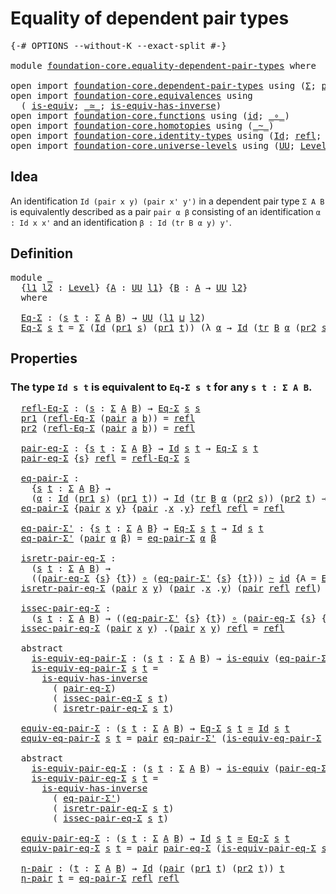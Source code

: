# Equality of dependent pair types

<pre class="Agda"><a id="45" class="Symbol">{-#</a> <a id="49" class="Keyword">OPTIONS</a> <a id="57" class="Pragma">--without-K</a> <a id="69" class="Pragma">--exact-split</a> <a id="83" class="Symbol">#-}</a>

<a id="88" class="Keyword">module</a> <a id="95" href="foundation-core.equality-dependent-pair-types.html" class="Module">foundation-core.equality-dependent-pair-types</a> <a id="141" class="Keyword">where</a>

<a id="148" class="Keyword">open</a> <a id="153" class="Keyword">import</a> <a id="160" href="foundation-core.dependent-pair-types.html" class="Module">foundation-core.dependent-pair-types</a> <a id="197" class="Keyword">using</a> <a id="203" class="Symbol">(</a><a id="204" href="foundation-core.dependent-pair-types.html#502" class="Record">Σ</a><a id="205" class="Symbol">;</a> <a id="207" href="foundation-core.dependent-pair-types.html#575" class="InductiveConstructor">pair</a><a id="211" class="Symbol">;</a> <a id="213" href="foundation-core.dependent-pair-types.html#592" class="Field">pr1</a><a id="216" class="Symbol">;</a> <a id="218" href="foundation-core.dependent-pair-types.html#604" class="Field">pr2</a><a id="221" class="Symbol">)</a>
<a id="223" class="Keyword">open</a> <a id="228" class="Keyword">import</a> <a id="235" href="foundation-core.equivalences.html" class="Module">foundation-core.equivalences</a> <a id="264" class="Keyword">using</a>
  <a id="272" class="Symbol">(</a> <a id="274" href="foundation-core.equivalences.html#1542" class="Function">is-equiv</a><a id="282" class="Symbol">;</a> <a id="284" href="foundation-core.equivalences.html#1607" class="Function Operator">_≃_</a><a id="287" class="Symbol">;</a> <a id="289" href="foundation-core.equivalences.html#2999" class="Function">is-equiv-has-inverse</a><a id="309" class="Symbol">)</a>
<a id="311" class="Keyword">open</a> <a id="316" class="Keyword">import</a> <a id="323" href="foundation-core.functions.html" class="Module">foundation-core.functions</a> <a id="349" class="Keyword">using</a> <a id="355" class="Symbol">(</a><a id="356" href="foundation-core.functions.html#309" class="Function">id</a><a id="358" class="Symbol">;</a> <a id="360" href="foundation-core.functions.html#407" class="Function Operator">_∘_</a><a id="363" class="Symbol">)</a>
<a id="365" class="Keyword">open</a> <a id="370" class="Keyword">import</a> <a id="377" href="foundation-core.homotopies.html" class="Module">foundation-core.homotopies</a> <a id="404" class="Keyword">using</a> <a id="410" class="Symbol">(</a><a id="411" href="foundation-core.homotopies.html#467" class="Function Operator">_~_</a><a id="414" class="Symbol">)</a>
<a id="416" class="Keyword">open</a> <a id="421" class="Keyword">import</a> <a id="428" href="foundation-core.identity-types.html" class="Module">foundation-core.identity-types</a> <a id="459" class="Keyword">using</a> <a id="465" class="Symbol">(</a><a id="466" href="foundation-core.identity-types.html#641" class="Datatype">Id</a><a id="468" class="Symbol">;</a> <a id="470" href="foundation-core.identity-types.html#694" class="InductiveConstructor">refl</a><a id="474" class="Symbol">;</a> <a id="476" href="foundation-core.identity-types.html#4583" class="Function">tr</a><a id="478" class="Symbol">)</a>
<a id="480" class="Keyword">open</a> <a id="485" class="Keyword">import</a> <a id="492" href="foundation-core.universe-levels.html" class="Module">foundation-core.universe-levels</a> <a id="524" class="Keyword">using</a> <a id="530" class="Symbol">(</a><a id="531" href="foundation-core.universe-levels.html#222" class="Primitive">UU</a><a id="533" class="Symbol">;</a> <a id="535" href="Agda.Primitive.html#597" class="Postulate">Level</a><a id="540" class="Symbol">;</a> <a id="542" href="Agda.Primitive.html#810" class="Primitive Operator">_⊔_</a><a id="545" class="Symbol">)</a>
</pre>
## Idea

An identification `Id (pair x y) (pair x' y')` in a dependent pair type `Σ A B` is equivalently described as a pair `pair α β` consisting of an identification `α : Id x x'` and an identification `β : Id (tr B α y) y'`. 

## Definition

<pre class="Agda">
<a id="806" class="Keyword">module</a> <a id="813" href="foundation-core.equality-dependent-pair-types.html#813" class="Module">_</a>
  <a id="817" class="Symbol">{</a><a id="818" href="foundation-core.equality-dependent-pair-types.html#818" class="Bound">l1</a> <a id="821" href="foundation-core.equality-dependent-pair-types.html#821" class="Bound">l2</a> <a id="824" class="Symbol">:</a> <a id="826" href="Agda.Primitive.html#597" class="Postulate">Level</a><a id="831" class="Symbol">}</a> <a id="833" class="Symbol">{</a><a id="834" href="foundation-core.equality-dependent-pair-types.html#834" class="Bound">A</a> <a id="836" class="Symbol">:</a> <a id="838" href="foundation-core.universe-levels.html#222" class="Primitive">UU</a> <a id="841" href="foundation-core.equality-dependent-pair-types.html#818" class="Bound">l1</a><a id="843" class="Symbol">}</a> <a id="845" class="Symbol">{</a><a id="846" href="foundation-core.equality-dependent-pair-types.html#846" class="Bound">B</a> <a id="848" class="Symbol">:</a> <a id="850" href="foundation-core.equality-dependent-pair-types.html#834" class="Bound">A</a> <a id="852" class="Symbol">→</a> <a id="854" href="foundation-core.universe-levels.html#222" class="Primitive">UU</a> <a id="857" href="foundation-core.equality-dependent-pair-types.html#821" class="Bound">l2</a><a id="859" class="Symbol">}</a>
  <a id="863" class="Keyword">where</a>

  <a id="872" href="foundation-core.equality-dependent-pair-types.html#872" class="Function">Eq-Σ</a> <a id="877" class="Symbol">:</a> <a id="879" class="Symbol">(</a><a id="880" href="foundation-core.equality-dependent-pair-types.html#880" class="Bound">s</a> <a id="882" href="foundation-core.equality-dependent-pair-types.html#882" class="Bound">t</a> <a id="884" class="Symbol">:</a> <a id="886" href="foundation-core.dependent-pair-types.html#502" class="Record">Σ</a> <a id="888" href="foundation-core.equality-dependent-pair-types.html#834" class="Bound">A</a> <a id="890" href="foundation-core.equality-dependent-pair-types.html#846" class="Bound">B</a><a id="891" class="Symbol">)</a> <a id="893" class="Symbol">→</a> <a id="895" href="foundation-core.universe-levels.html#222" class="Primitive">UU</a> <a id="898" class="Symbol">(</a><a id="899" href="foundation-core.equality-dependent-pair-types.html#818" class="Bound">l1</a> <a id="902" href="Agda.Primitive.html#810" class="Primitive Operator">⊔</a> <a id="904" href="foundation-core.equality-dependent-pair-types.html#821" class="Bound">l2</a><a id="906" class="Symbol">)</a>
  <a id="910" href="foundation-core.equality-dependent-pair-types.html#872" class="Function">Eq-Σ</a> <a id="915" href="foundation-core.equality-dependent-pair-types.html#915" class="Bound">s</a> <a id="917" href="foundation-core.equality-dependent-pair-types.html#917" class="Bound">t</a> <a id="919" class="Symbol">=</a> <a id="921" href="foundation-core.dependent-pair-types.html#502" class="Record">Σ</a> <a id="923" class="Symbol">(</a><a id="924" href="foundation-core.identity-types.html#641" class="Datatype">Id</a> <a id="927" class="Symbol">(</a><a id="928" href="foundation-core.dependent-pair-types.html#592" class="Field">pr1</a> <a id="932" href="foundation-core.equality-dependent-pair-types.html#915" class="Bound">s</a><a id="933" class="Symbol">)</a> <a id="935" class="Symbol">(</a><a id="936" href="foundation-core.dependent-pair-types.html#592" class="Field">pr1</a> <a id="940" href="foundation-core.equality-dependent-pair-types.html#917" class="Bound">t</a><a id="941" class="Symbol">))</a> <a id="944" class="Symbol">(λ</a> <a id="947" href="foundation-core.equality-dependent-pair-types.html#947" class="Bound">α</a> <a id="949" class="Symbol">→</a> <a id="951" href="foundation-core.identity-types.html#641" class="Datatype">Id</a> <a id="954" class="Symbol">(</a><a id="955" href="foundation-core.identity-types.html#4583" class="Function">tr</a> <a id="958" href="foundation-core.equality-dependent-pair-types.html#846" class="Bound">B</a> <a id="960" href="foundation-core.equality-dependent-pair-types.html#947" class="Bound">α</a> <a id="962" class="Symbol">(</a><a id="963" href="foundation-core.dependent-pair-types.html#604" class="Field">pr2</a> <a id="967" href="foundation-core.equality-dependent-pair-types.html#915" class="Bound">s</a><a id="968" class="Symbol">))</a> <a id="971" class="Symbol">(</a><a id="972" href="foundation-core.dependent-pair-types.html#604" class="Field">pr2</a> <a id="976" href="foundation-core.equality-dependent-pair-types.html#917" class="Bound">t</a><a id="977" class="Symbol">))</a>
</pre>
## Properties

### The type `Id s t` is equivalent to `Eq-Σ s t` for any `s t : Σ A B`.

<pre class="Agda">  <a id="1084" href="foundation-core.equality-dependent-pair-types.html#1084" class="Function">refl-Eq-Σ</a> <a id="1094" class="Symbol">:</a> <a id="1096" class="Symbol">(</a><a id="1097" href="foundation-core.equality-dependent-pair-types.html#1097" class="Bound">s</a> <a id="1099" class="Symbol">:</a> <a id="1101" href="foundation-core.dependent-pair-types.html#502" class="Record">Σ</a> <a id="1103" href="foundation-core.equality-dependent-pair-types.html#834" class="Bound">A</a> <a id="1105" href="foundation-core.equality-dependent-pair-types.html#846" class="Bound">B</a><a id="1106" class="Symbol">)</a> <a id="1108" class="Symbol">→</a> <a id="1110" href="foundation-core.equality-dependent-pair-types.html#872" class="Function">Eq-Σ</a> <a id="1115" href="foundation-core.equality-dependent-pair-types.html#1097" class="Bound">s</a> <a id="1117" href="foundation-core.equality-dependent-pair-types.html#1097" class="Bound">s</a>
  <a id="1121" href="foundation-core.dependent-pair-types.html#592" class="Field">pr1</a> <a id="1125" class="Symbol">(</a><a id="1126" href="foundation-core.equality-dependent-pair-types.html#1084" class="Function">refl-Eq-Σ</a> <a id="1136" class="Symbol">(</a><a id="1137" href="foundation-core.dependent-pair-types.html#575" class="InductiveConstructor">pair</a> <a id="1142" href="foundation-core.equality-dependent-pair-types.html#1142" class="Bound">a</a> <a id="1144" href="foundation-core.equality-dependent-pair-types.html#1144" class="Bound">b</a><a id="1145" class="Symbol">))</a> <a id="1148" class="Symbol">=</a> <a id="1150" href="foundation-core.identity-types.html#694" class="InductiveConstructor">refl</a>
  <a id="1157" href="foundation-core.dependent-pair-types.html#604" class="Field">pr2</a> <a id="1161" class="Symbol">(</a><a id="1162" href="foundation-core.equality-dependent-pair-types.html#1084" class="Function">refl-Eq-Σ</a> <a id="1172" class="Symbol">(</a><a id="1173" href="foundation-core.dependent-pair-types.html#575" class="InductiveConstructor">pair</a> <a id="1178" href="foundation-core.equality-dependent-pair-types.html#1178" class="Bound">a</a> <a id="1180" href="foundation-core.equality-dependent-pair-types.html#1180" class="Bound">b</a><a id="1181" class="Symbol">))</a> <a id="1184" class="Symbol">=</a> <a id="1186" href="foundation-core.identity-types.html#694" class="InductiveConstructor">refl</a>

  <a id="1194" href="foundation-core.equality-dependent-pair-types.html#1194" class="Function">pair-eq-Σ</a> <a id="1204" class="Symbol">:</a> <a id="1206" class="Symbol">{</a><a id="1207" href="foundation-core.equality-dependent-pair-types.html#1207" class="Bound">s</a> <a id="1209" href="foundation-core.equality-dependent-pair-types.html#1209" class="Bound">t</a> <a id="1211" class="Symbol">:</a> <a id="1213" href="foundation-core.dependent-pair-types.html#502" class="Record">Σ</a> <a id="1215" href="foundation-core.equality-dependent-pair-types.html#834" class="Bound">A</a> <a id="1217" href="foundation-core.equality-dependent-pair-types.html#846" class="Bound">B</a><a id="1218" class="Symbol">}</a> <a id="1220" class="Symbol">→</a> <a id="1222" href="foundation-core.identity-types.html#641" class="Datatype">Id</a> <a id="1225" href="foundation-core.equality-dependent-pair-types.html#1207" class="Bound">s</a> <a id="1227" href="foundation-core.equality-dependent-pair-types.html#1209" class="Bound">t</a> <a id="1229" class="Symbol">→</a> <a id="1231" href="foundation-core.equality-dependent-pair-types.html#872" class="Function">Eq-Σ</a> <a id="1236" href="foundation-core.equality-dependent-pair-types.html#1207" class="Bound">s</a> <a id="1238" href="foundation-core.equality-dependent-pair-types.html#1209" class="Bound">t</a>
  <a id="1242" href="foundation-core.equality-dependent-pair-types.html#1194" class="Function">pair-eq-Σ</a> <a id="1252" class="Symbol">{</a><a id="1253" href="foundation-core.equality-dependent-pair-types.html#1253" class="Bound">s</a><a id="1254" class="Symbol">}</a> <a id="1256" href="foundation-core.identity-types.html#694" class="InductiveConstructor">refl</a> <a id="1261" class="Symbol">=</a> <a id="1263" href="foundation-core.equality-dependent-pair-types.html#1084" class="Function">refl-Eq-Σ</a> <a id="1273" href="foundation-core.equality-dependent-pair-types.html#1253" class="Bound">s</a>

  <a id="1278" href="foundation-core.equality-dependent-pair-types.html#1278" class="Function">eq-pair-Σ</a> <a id="1288" class="Symbol">:</a>
    <a id="1294" class="Symbol">{</a><a id="1295" href="foundation-core.equality-dependent-pair-types.html#1295" class="Bound">s</a> <a id="1297" href="foundation-core.equality-dependent-pair-types.html#1297" class="Bound">t</a> <a id="1299" class="Symbol">:</a> <a id="1301" href="foundation-core.dependent-pair-types.html#502" class="Record">Σ</a> <a id="1303" href="foundation-core.equality-dependent-pair-types.html#834" class="Bound">A</a> <a id="1305" href="foundation-core.equality-dependent-pair-types.html#846" class="Bound">B</a><a id="1306" class="Symbol">}</a> <a id="1308" class="Symbol">→</a>
    <a id="1314" class="Symbol">(</a><a id="1315" href="foundation-core.equality-dependent-pair-types.html#1315" class="Bound">α</a> <a id="1317" class="Symbol">:</a> <a id="1319" href="foundation-core.identity-types.html#641" class="Datatype">Id</a> <a id="1322" class="Symbol">(</a><a id="1323" href="foundation-core.dependent-pair-types.html#592" class="Field">pr1</a> <a id="1327" href="foundation-core.equality-dependent-pair-types.html#1295" class="Bound">s</a><a id="1328" class="Symbol">)</a> <a id="1330" class="Symbol">(</a><a id="1331" href="foundation-core.dependent-pair-types.html#592" class="Field">pr1</a> <a id="1335" href="foundation-core.equality-dependent-pair-types.html#1297" class="Bound">t</a><a id="1336" class="Symbol">))</a> <a id="1339" class="Symbol">→</a> <a id="1341" href="foundation-core.identity-types.html#641" class="Datatype">Id</a> <a id="1344" class="Symbol">(</a><a id="1345" href="foundation-core.identity-types.html#4583" class="Function">tr</a> <a id="1348" href="foundation-core.equality-dependent-pair-types.html#846" class="Bound">B</a> <a id="1350" href="foundation-core.equality-dependent-pair-types.html#1315" class="Bound">α</a> <a id="1352" class="Symbol">(</a><a id="1353" href="foundation-core.dependent-pair-types.html#604" class="Field">pr2</a> <a id="1357" href="foundation-core.equality-dependent-pair-types.html#1295" class="Bound">s</a><a id="1358" class="Symbol">))</a> <a id="1361" class="Symbol">(</a><a id="1362" href="foundation-core.dependent-pair-types.html#604" class="Field">pr2</a> <a id="1366" href="foundation-core.equality-dependent-pair-types.html#1297" class="Bound">t</a><a id="1367" class="Symbol">)</a> <a id="1369" class="Symbol">→</a> <a id="1371" href="foundation-core.identity-types.html#641" class="Datatype">Id</a> <a id="1374" href="foundation-core.equality-dependent-pair-types.html#1295" class="Bound">s</a> <a id="1376" href="foundation-core.equality-dependent-pair-types.html#1297" class="Bound">t</a>
  <a id="1380" href="foundation-core.equality-dependent-pair-types.html#1278" class="Function">eq-pair-Σ</a> <a id="1390" class="Symbol">{</a><a id="1391" href="foundation-core.dependent-pair-types.html#575" class="InductiveConstructor">pair</a> <a id="1396" href="foundation-core.equality-dependent-pair-types.html#1396" class="Bound">x</a> <a id="1398" href="foundation-core.equality-dependent-pair-types.html#1398" class="Bound">y</a><a id="1399" class="Symbol">}</a> <a id="1401" class="Symbol">{</a><a id="1402" href="foundation-core.dependent-pair-types.html#575" class="InductiveConstructor">pair</a> <a id="1407" class="DottedPattern Symbol">.</a><a id="1408" href="foundation-core.equality-dependent-pair-types.html#1396" class="DottedPattern Bound">x</a> <a id="1410" class="DottedPattern Symbol">.</a><a id="1411" href="foundation-core.equality-dependent-pair-types.html#1398" class="DottedPattern Bound">y</a><a id="1412" class="Symbol">}</a> <a id="1414" href="foundation-core.identity-types.html#694" class="InductiveConstructor">refl</a> <a id="1419" href="foundation-core.identity-types.html#694" class="InductiveConstructor">refl</a> <a id="1424" class="Symbol">=</a> <a id="1426" href="foundation-core.identity-types.html#694" class="InductiveConstructor">refl</a>

  <a id="1434" href="foundation-core.equality-dependent-pair-types.html#1434" class="Function">eq-pair-Σ&#39;</a> <a id="1445" class="Symbol">:</a> <a id="1447" class="Symbol">{</a><a id="1448" href="foundation-core.equality-dependent-pair-types.html#1448" class="Bound">s</a> <a id="1450" href="foundation-core.equality-dependent-pair-types.html#1450" class="Bound">t</a> <a id="1452" class="Symbol">:</a> <a id="1454" href="foundation-core.dependent-pair-types.html#502" class="Record">Σ</a> <a id="1456" href="foundation-core.equality-dependent-pair-types.html#834" class="Bound">A</a> <a id="1458" href="foundation-core.equality-dependent-pair-types.html#846" class="Bound">B</a><a id="1459" class="Symbol">}</a> <a id="1461" class="Symbol">→</a> <a id="1463" href="foundation-core.equality-dependent-pair-types.html#872" class="Function">Eq-Σ</a> <a id="1468" href="foundation-core.equality-dependent-pair-types.html#1448" class="Bound">s</a> <a id="1470" href="foundation-core.equality-dependent-pair-types.html#1450" class="Bound">t</a> <a id="1472" class="Symbol">→</a> <a id="1474" href="foundation-core.identity-types.html#641" class="Datatype">Id</a> <a id="1477" href="foundation-core.equality-dependent-pair-types.html#1448" class="Bound">s</a> <a id="1479" href="foundation-core.equality-dependent-pair-types.html#1450" class="Bound">t</a>
  <a id="1483" href="foundation-core.equality-dependent-pair-types.html#1434" class="Function">eq-pair-Σ&#39;</a> <a id="1494" class="Symbol">(</a><a id="1495" href="foundation-core.dependent-pair-types.html#575" class="InductiveConstructor">pair</a> <a id="1500" href="foundation-core.equality-dependent-pair-types.html#1500" class="Bound">α</a> <a id="1502" href="foundation-core.equality-dependent-pair-types.html#1502" class="Bound">β</a><a id="1503" class="Symbol">)</a> <a id="1505" class="Symbol">=</a> <a id="1507" href="foundation-core.equality-dependent-pair-types.html#1278" class="Function">eq-pair-Σ</a> <a id="1517" href="foundation-core.equality-dependent-pair-types.html#1500" class="Bound">α</a> <a id="1519" href="foundation-core.equality-dependent-pair-types.html#1502" class="Bound">β</a>

  <a id="1524" href="foundation-core.equality-dependent-pair-types.html#1524" class="Function">isretr-pair-eq-Σ</a> <a id="1541" class="Symbol">:</a>
    <a id="1547" class="Symbol">(</a><a id="1548" href="foundation-core.equality-dependent-pair-types.html#1548" class="Bound">s</a> <a id="1550" href="foundation-core.equality-dependent-pair-types.html#1550" class="Bound">t</a> <a id="1552" class="Symbol">:</a> <a id="1554" href="foundation-core.dependent-pair-types.html#502" class="Record">Σ</a> <a id="1556" href="foundation-core.equality-dependent-pair-types.html#834" class="Bound">A</a> <a id="1558" href="foundation-core.equality-dependent-pair-types.html#846" class="Bound">B</a><a id="1559" class="Symbol">)</a> <a id="1561" class="Symbol">→</a>
    <a id="1567" class="Symbol">((</a><a id="1569" href="foundation-core.equality-dependent-pair-types.html#1194" class="Function">pair-eq-Σ</a> <a id="1579" class="Symbol">{</a><a id="1580" href="foundation-core.equality-dependent-pair-types.html#1548" class="Bound">s</a><a id="1581" class="Symbol">}</a> <a id="1583" class="Symbol">{</a><a id="1584" href="foundation-core.equality-dependent-pair-types.html#1550" class="Bound">t</a><a id="1585" class="Symbol">})</a> <a id="1588" href="foundation-core.functions.html#407" class="Function Operator">∘</a> <a id="1590" class="Symbol">(</a><a id="1591" href="foundation-core.equality-dependent-pair-types.html#1434" class="Function">eq-pair-Σ&#39;</a> <a id="1602" class="Symbol">{</a><a id="1603" href="foundation-core.equality-dependent-pair-types.html#1548" class="Bound">s</a><a id="1604" class="Symbol">}</a> <a id="1606" class="Symbol">{</a><a id="1607" href="foundation-core.equality-dependent-pair-types.html#1550" class="Bound">t</a><a id="1608" class="Symbol">}))</a> <a id="1612" href="foundation-core.homotopies.html#467" class="Function Operator">~</a> <a id="1614" href="foundation-core.functions.html#309" class="Function">id</a> <a id="1617" class="Symbol">{</a><a id="1618" class="Argument">A</a> <a id="1620" class="Symbol">=</a> <a id="1622" href="foundation-core.equality-dependent-pair-types.html#872" class="Function">Eq-Σ</a> <a id="1627" href="foundation-core.equality-dependent-pair-types.html#1548" class="Bound">s</a> <a id="1629" href="foundation-core.equality-dependent-pair-types.html#1550" class="Bound">t</a><a id="1630" class="Symbol">}</a>
  <a id="1634" href="foundation-core.equality-dependent-pair-types.html#1524" class="Function">isretr-pair-eq-Σ</a> <a id="1651" class="Symbol">(</a><a id="1652" href="foundation-core.dependent-pair-types.html#575" class="InductiveConstructor">pair</a> <a id="1657" href="foundation-core.equality-dependent-pair-types.html#1657" class="Bound">x</a> <a id="1659" href="foundation-core.equality-dependent-pair-types.html#1659" class="Bound">y</a><a id="1660" class="Symbol">)</a> <a id="1662" class="Symbol">(</a><a id="1663" href="foundation-core.dependent-pair-types.html#575" class="InductiveConstructor">pair</a> <a id="1668" class="DottedPattern Symbol">.</a><a id="1669" href="foundation-core.equality-dependent-pair-types.html#1657" class="DottedPattern Bound">x</a> <a id="1671" class="DottedPattern Symbol">.</a><a id="1672" href="foundation-core.equality-dependent-pair-types.html#1659" class="DottedPattern Bound">y</a><a id="1673" class="Symbol">)</a> <a id="1675" class="Symbol">(</a><a id="1676" href="foundation-core.dependent-pair-types.html#575" class="InductiveConstructor">pair</a> <a id="1681" href="foundation-core.identity-types.html#694" class="InductiveConstructor">refl</a> <a id="1686" href="foundation-core.identity-types.html#694" class="InductiveConstructor">refl</a><a id="1690" class="Symbol">)</a> <a id="1692" class="Symbol">=</a> <a id="1694" href="foundation-core.identity-types.html#694" class="InductiveConstructor">refl</a>

  <a id="1702" href="foundation-core.equality-dependent-pair-types.html#1702" class="Function">issec-pair-eq-Σ</a> <a id="1718" class="Symbol">:</a>
    <a id="1724" class="Symbol">(</a><a id="1725" href="foundation-core.equality-dependent-pair-types.html#1725" class="Bound">s</a> <a id="1727" href="foundation-core.equality-dependent-pair-types.html#1727" class="Bound">t</a> <a id="1729" class="Symbol">:</a> <a id="1731" href="foundation-core.dependent-pair-types.html#502" class="Record">Σ</a> <a id="1733" href="foundation-core.equality-dependent-pair-types.html#834" class="Bound">A</a> <a id="1735" href="foundation-core.equality-dependent-pair-types.html#846" class="Bound">B</a><a id="1736" class="Symbol">)</a> <a id="1738" class="Symbol">→</a> <a id="1740" class="Symbol">((</a><a id="1742" href="foundation-core.equality-dependent-pair-types.html#1434" class="Function">eq-pair-Σ&#39;</a> <a id="1753" class="Symbol">{</a><a id="1754" href="foundation-core.equality-dependent-pair-types.html#1725" class="Bound">s</a><a id="1755" class="Symbol">}</a> <a id="1757" class="Symbol">{</a><a id="1758" href="foundation-core.equality-dependent-pair-types.html#1727" class="Bound">t</a><a id="1759" class="Symbol">})</a> <a id="1762" href="foundation-core.functions.html#407" class="Function Operator">∘</a> <a id="1764" class="Symbol">(</a><a id="1765" href="foundation-core.equality-dependent-pair-types.html#1194" class="Function">pair-eq-Σ</a> <a id="1775" class="Symbol">{</a><a id="1776" href="foundation-core.equality-dependent-pair-types.html#1725" class="Bound">s</a><a id="1777" class="Symbol">}</a> <a id="1779" class="Symbol">{</a><a id="1780" href="foundation-core.equality-dependent-pair-types.html#1727" class="Bound">t</a><a id="1781" class="Symbol">}))</a> <a id="1785" href="foundation-core.homotopies.html#467" class="Function Operator">~</a> <a id="1787" href="foundation-core.functions.html#309" class="Function">id</a>
  <a id="1792" href="foundation-core.equality-dependent-pair-types.html#1702" class="Function">issec-pair-eq-Σ</a> <a id="1808" class="Symbol">(</a><a id="1809" href="foundation-core.dependent-pair-types.html#575" class="InductiveConstructor">pair</a> <a id="1814" href="foundation-core.equality-dependent-pair-types.html#1814" class="Bound">x</a> <a id="1816" href="foundation-core.equality-dependent-pair-types.html#1816" class="Bound">y</a><a id="1817" class="Symbol">)</a> <a id="1819" class="DottedPattern Symbol">.(</a><a id="1821" href="foundation-core.dependent-pair-types.html#575" class="DottedPattern InductiveConstructor">pair</a> <a id="1826" href="foundation-core.equality-dependent-pair-types.html#1814" class="DottedPattern Bound">x</a> <a id="1828" href="foundation-core.equality-dependent-pair-types.html#1816" class="DottedPattern Bound">y</a><a id="1829" class="DottedPattern Symbol">)</a> <a id="1831" href="foundation-core.identity-types.html#694" class="InductiveConstructor">refl</a> <a id="1836" class="Symbol">=</a> <a id="1838" href="foundation-core.identity-types.html#694" class="InductiveConstructor">refl</a>

  <a id="1846" class="Keyword">abstract</a>
    <a id="1859" href="foundation-core.equality-dependent-pair-types.html#1859" class="Function">is-equiv-eq-pair-Σ</a> <a id="1878" class="Symbol">:</a> <a id="1880" class="Symbol">(</a><a id="1881" href="foundation-core.equality-dependent-pair-types.html#1881" class="Bound">s</a> <a id="1883" href="foundation-core.equality-dependent-pair-types.html#1883" class="Bound">t</a> <a id="1885" class="Symbol">:</a> <a id="1887" href="foundation-core.dependent-pair-types.html#502" class="Record">Σ</a> <a id="1889" href="foundation-core.equality-dependent-pair-types.html#834" class="Bound">A</a> <a id="1891" href="foundation-core.equality-dependent-pair-types.html#846" class="Bound">B</a><a id="1892" class="Symbol">)</a> <a id="1894" class="Symbol">→</a> <a id="1896" href="foundation-core.equivalences.html#1542" class="Function">is-equiv</a> <a id="1905" class="Symbol">(</a><a id="1906" href="foundation-core.equality-dependent-pair-types.html#1434" class="Function">eq-pair-Σ&#39;</a> <a id="1917" class="Symbol">{</a><a id="1918" href="foundation-core.equality-dependent-pair-types.html#1881" class="Bound">s</a><a id="1919" class="Symbol">}</a> <a id="1921" class="Symbol">{</a><a id="1922" href="foundation-core.equality-dependent-pair-types.html#1883" class="Bound">t</a><a id="1923" class="Symbol">})</a>
    <a id="1930" href="foundation-core.equality-dependent-pair-types.html#1859" class="Function">is-equiv-eq-pair-Σ</a> <a id="1949" href="foundation-core.equality-dependent-pair-types.html#1949" class="Bound">s</a> <a id="1951" href="foundation-core.equality-dependent-pair-types.html#1951" class="Bound">t</a> <a id="1953" class="Symbol">=</a>
      <a id="1961" href="foundation-core.equivalences.html#2999" class="Function">is-equiv-has-inverse</a>
        <a id="1990" class="Symbol">(</a> <a id="1992" href="foundation-core.equality-dependent-pair-types.html#1194" class="Function">pair-eq-Σ</a><a id="2001" class="Symbol">)</a>
        <a id="2011" class="Symbol">(</a> <a id="2013" href="foundation-core.equality-dependent-pair-types.html#1702" class="Function">issec-pair-eq-Σ</a> <a id="2029" href="foundation-core.equality-dependent-pair-types.html#1949" class="Bound">s</a> <a id="2031" href="foundation-core.equality-dependent-pair-types.html#1951" class="Bound">t</a><a id="2032" class="Symbol">)</a>
        <a id="2042" class="Symbol">(</a> <a id="2044" href="foundation-core.equality-dependent-pair-types.html#1524" class="Function">isretr-pair-eq-Σ</a> <a id="2061" href="foundation-core.equality-dependent-pair-types.html#1949" class="Bound">s</a> <a id="2063" href="foundation-core.equality-dependent-pair-types.html#1951" class="Bound">t</a><a id="2064" class="Symbol">)</a>

  <a id="2069" href="foundation-core.equality-dependent-pair-types.html#2069" class="Function">equiv-eq-pair-Σ</a> <a id="2085" class="Symbol">:</a> <a id="2087" class="Symbol">(</a><a id="2088" href="foundation-core.equality-dependent-pair-types.html#2088" class="Bound">s</a> <a id="2090" href="foundation-core.equality-dependent-pair-types.html#2090" class="Bound">t</a> <a id="2092" class="Symbol">:</a> <a id="2094" href="foundation-core.dependent-pair-types.html#502" class="Record">Σ</a> <a id="2096" href="foundation-core.equality-dependent-pair-types.html#834" class="Bound">A</a> <a id="2098" href="foundation-core.equality-dependent-pair-types.html#846" class="Bound">B</a><a id="2099" class="Symbol">)</a> <a id="2101" class="Symbol">→</a> <a id="2103" href="foundation-core.equality-dependent-pair-types.html#872" class="Function">Eq-Σ</a> <a id="2108" href="foundation-core.equality-dependent-pair-types.html#2088" class="Bound">s</a> <a id="2110" href="foundation-core.equality-dependent-pair-types.html#2090" class="Bound">t</a> <a id="2112" href="foundation-core.equivalences.html#1607" class="Function Operator">≃</a> <a id="2114" href="foundation-core.identity-types.html#641" class="Datatype">Id</a> <a id="2117" href="foundation-core.equality-dependent-pair-types.html#2088" class="Bound">s</a> <a id="2119" href="foundation-core.equality-dependent-pair-types.html#2090" class="Bound">t</a>
  <a id="2123" href="foundation-core.equality-dependent-pair-types.html#2069" class="Function">equiv-eq-pair-Σ</a> <a id="2139" href="foundation-core.equality-dependent-pair-types.html#2139" class="Bound">s</a> <a id="2141" href="foundation-core.equality-dependent-pair-types.html#2141" class="Bound">t</a> <a id="2143" class="Symbol">=</a> <a id="2145" href="foundation-core.dependent-pair-types.html#575" class="InductiveConstructor">pair</a> <a id="2150" href="foundation-core.equality-dependent-pair-types.html#1434" class="Function">eq-pair-Σ&#39;</a> <a id="2161" class="Symbol">(</a><a id="2162" href="foundation-core.equality-dependent-pair-types.html#1859" class="Function">is-equiv-eq-pair-Σ</a> <a id="2181" href="foundation-core.equality-dependent-pair-types.html#2139" class="Bound">s</a> <a id="2183" href="foundation-core.equality-dependent-pair-types.html#2141" class="Bound">t</a><a id="2184" class="Symbol">)</a>

  <a id="2189" class="Keyword">abstract</a>
    <a id="2202" href="foundation-core.equality-dependent-pair-types.html#2202" class="Function">is-equiv-pair-eq-Σ</a> <a id="2221" class="Symbol">:</a> <a id="2223" class="Symbol">(</a><a id="2224" href="foundation-core.equality-dependent-pair-types.html#2224" class="Bound">s</a> <a id="2226" href="foundation-core.equality-dependent-pair-types.html#2226" class="Bound">t</a> <a id="2228" class="Symbol">:</a> <a id="2230" href="foundation-core.dependent-pair-types.html#502" class="Record">Σ</a> <a id="2232" href="foundation-core.equality-dependent-pair-types.html#834" class="Bound">A</a> <a id="2234" href="foundation-core.equality-dependent-pair-types.html#846" class="Bound">B</a><a id="2235" class="Symbol">)</a> <a id="2237" class="Symbol">→</a> <a id="2239" href="foundation-core.equivalences.html#1542" class="Function">is-equiv</a> <a id="2248" class="Symbol">(</a><a id="2249" href="foundation-core.equality-dependent-pair-types.html#1194" class="Function">pair-eq-Σ</a> <a id="2259" class="Symbol">{</a><a id="2260" href="foundation-core.equality-dependent-pair-types.html#2224" class="Bound">s</a><a id="2261" class="Symbol">}</a> <a id="2263" class="Symbol">{</a><a id="2264" href="foundation-core.equality-dependent-pair-types.html#2226" class="Bound">t</a><a id="2265" class="Symbol">})</a>
    <a id="2272" href="foundation-core.equality-dependent-pair-types.html#2202" class="Function">is-equiv-pair-eq-Σ</a> <a id="2291" href="foundation-core.equality-dependent-pair-types.html#2291" class="Bound">s</a> <a id="2293" href="foundation-core.equality-dependent-pair-types.html#2293" class="Bound">t</a> <a id="2295" class="Symbol">=</a>
      <a id="2303" href="foundation-core.equivalences.html#2999" class="Function">is-equiv-has-inverse</a>
        <a id="2332" class="Symbol">(</a> <a id="2334" href="foundation-core.equality-dependent-pair-types.html#1434" class="Function">eq-pair-Σ&#39;</a><a id="2344" class="Symbol">)</a>
        <a id="2354" class="Symbol">(</a> <a id="2356" href="foundation-core.equality-dependent-pair-types.html#1524" class="Function">isretr-pair-eq-Σ</a> <a id="2373" href="foundation-core.equality-dependent-pair-types.html#2291" class="Bound">s</a> <a id="2375" href="foundation-core.equality-dependent-pair-types.html#2293" class="Bound">t</a><a id="2376" class="Symbol">)</a>
        <a id="2386" class="Symbol">(</a> <a id="2388" href="foundation-core.equality-dependent-pair-types.html#1702" class="Function">issec-pair-eq-Σ</a> <a id="2404" href="foundation-core.equality-dependent-pair-types.html#2291" class="Bound">s</a> <a id="2406" href="foundation-core.equality-dependent-pair-types.html#2293" class="Bound">t</a><a id="2407" class="Symbol">)</a>

  <a id="2412" href="foundation-core.equality-dependent-pair-types.html#2412" class="Function">equiv-pair-eq-Σ</a> <a id="2428" class="Symbol">:</a> <a id="2430" class="Symbol">(</a><a id="2431" href="foundation-core.equality-dependent-pair-types.html#2431" class="Bound">s</a> <a id="2433" href="foundation-core.equality-dependent-pair-types.html#2433" class="Bound">t</a> <a id="2435" class="Symbol">:</a> <a id="2437" href="foundation-core.dependent-pair-types.html#502" class="Record">Σ</a> <a id="2439" href="foundation-core.equality-dependent-pair-types.html#834" class="Bound">A</a> <a id="2441" href="foundation-core.equality-dependent-pair-types.html#846" class="Bound">B</a><a id="2442" class="Symbol">)</a> <a id="2444" class="Symbol">→</a> <a id="2446" href="foundation-core.identity-types.html#641" class="Datatype">Id</a> <a id="2449" href="foundation-core.equality-dependent-pair-types.html#2431" class="Bound">s</a> <a id="2451" href="foundation-core.equality-dependent-pair-types.html#2433" class="Bound">t</a> <a id="2453" href="foundation-core.equivalences.html#1607" class="Function Operator">≃</a> <a id="2455" href="foundation-core.equality-dependent-pair-types.html#872" class="Function">Eq-Σ</a> <a id="2460" href="foundation-core.equality-dependent-pair-types.html#2431" class="Bound">s</a> <a id="2462" href="foundation-core.equality-dependent-pair-types.html#2433" class="Bound">t</a>
  <a id="2466" href="foundation-core.equality-dependent-pair-types.html#2412" class="Function">equiv-pair-eq-Σ</a> <a id="2482" href="foundation-core.equality-dependent-pair-types.html#2482" class="Bound">s</a> <a id="2484" href="foundation-core.equality-dependent-pair-types.html#2484" class="Bound">t</a> <a id="2486" class="Symbol">=</a> <a id="2488" href="foundation-core.dependent-pair-types.html#575" class="InductiveConstructor">pair</a> <a id="2493" href="foundation-core.equality-dependent-pair-types.html#1194" class="Function">pair-eq-Σ</a> <a id="2503" class="Symbol">(</a><a id="2504" href="foundation-core.equality-dependent-pair-types.html#2202" class="Function">is-equiv-pair-eq-Σ</a> <a id="2523" href="foundation-core.equality-dependent-pair-types.html#2482" class="Bound">s</a> <a id="2525" href="foundation-core.equality-dependent-pair-types.html#2484" class="Bound">t</a><a id="2526" class="Symbol">)</a>

  <a id="2531" href="foundation-core.equality-dependent-pair-types.html#2531" class="Function">η-pair</a> <a id="2538" class="Symbol">:</a> <a id="2540" class="Symbol">(</a><a id="2541" href="foundation-core.equality-dependent-pair-types.html#2541" class="Bound">t</a> <a id="2543" class="Symbol">:</a> <a id="2545" href="foundation-core.dependent-pair-types.html#502" class="Record">Σ</a> <a id="2547" href="foundation-core.equality-dependent-pair-types.html#834" class="Bound">A</a> <a id="2549" href="foundation-core.equality-dependent-pair-types.html#846" class="Bound">B</a><a id="2550" class="Symbol">)</a> <a id="2552" class="Symbol">→</a> <a id="2554" href="foundation-core.identity-types.html#641" class="Datatype">Id</a> <a id="2557" class="Symbol">(</a><a id="2558" href="foundation-core.dependent-pair-types.html#575" class="InductiveConstructor">pair</a> <a id="2563" class="Symbol">(</a><a id="2564" href="foundation-core.dependent-pair-types.html#592" class="Field">pr1</a> <a id="2568" href="foundation-core.equality-dependent-pair-types.html#2541" class="Bound">t</a><a id="2569" class="Symbol">)</a> <a id="2571" class="Symbol">(</a><a id="2572" href="foundation-core.dependent-pair-types.html#604" class="Field">pr2</a> <a id="2576" href="foundation-core.equality-dependent-pair-types.html#2541" class="Bound">t</a><a id="2577" class="Symbol">))</a> <a id="2580" href="foundation-core.equality-dependent-pair-types.html#2541" class="Bound">t</a>
  <a id="2584" href="foundation-core.equality-dependent-pair-types.html#2531" class="Function">η-pair</a> <a id="2591" href="foundation-core.equality-dependent-pair-types.html#2591" class="Bound">t</a> <a id="2593" class="Symbol">=</a> <a id="2595" href="foundation-core.equality-dependent-pair-types.html#1278" class="Function">eq-pair-Σ</a> <a id="2605" href="foundation-core.identity-types.html#694" class="InductiveConstructor">refl</a> <a id="2610" href="foundation-core.identity-types.html#694" class="InductiveConstructor">refl</a>
</pre>